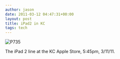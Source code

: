 ```yaml
---
author: jason
date: 2011-03-12 04:47:31+00:00
layout: post
title: iPad2 in KC
tags: tech
---
```


![P735](/assets/images/p735.jpg.scaled1000-223x300.jpg)

The iPad 2 line at the KC Apple Store, 5:45pm, 3/11/11.

